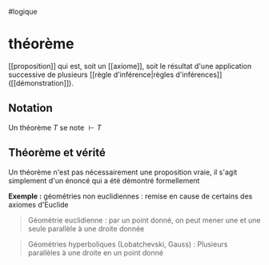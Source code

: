#logique
# théorème
[[proposition]] qui est, soit un [[axiome]], soit le résultat d'une application successive de plusieurs [[règle d'inférence|règles d'inférences]] ([[démonstration]]).

## Notation
Un théorème $T$ se note $\vdash T$

## Théorème et vérité
Un théorème n'est pas nécessairement une proposition vraie, il s'agit simplement d'un énoncé qui a été démontré formellement

**Exemple :** géométries non euclidiennes : remise en cause de certains des axiomes d'Euclide

>Géométrie euclidienne : par un point donné, on peut mener une et une seule parallèle à une droite donnée

>Géométries hyperboliques (Lobatchevski, Gauss) : Plusieurs parallèles à une droite en un point donné

